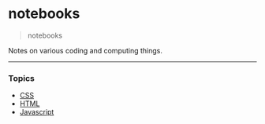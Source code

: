 # notebooks

> notebooks

Notes on various coding and computing things.

---

### Topics

* [CSS](#CSS)
* [HTML](#HTML)
* [Javascript](#Javascript)
